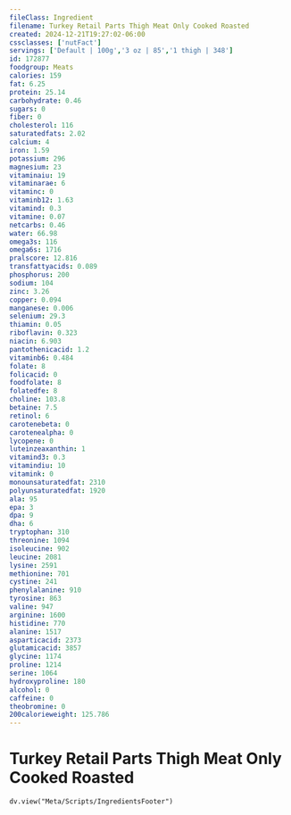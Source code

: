 ```yaml
---
fileClass: Ingredient
filename: Turkey Retail Parts Thigh Meat Only Cooked Roasted
created: 2024-12-21T19:27:02-06:00
cssclasses: ['nutFact']
servings: ['Default | 100g','3 oz | 85','1 thigh | 348']
id: 172877
foodgroup: Meats
calories: 159
fat: 6.25
protein: 25.14
carbohydrate: 0.46
sugars: 0
fiber: 0
cholesterol: 116
saturatedfats: 2.02
calcium: 4
iron: 1.59
potassium: 296
magnesium: 23
vitaminaiu: 19
vitaminarae: 6
vitaminc: 0
vitaminb12: 1.63
vitamind: 0.3
vitamine: 0.07
netcarbs: 0.46
water: 66.98
omega3s: 116
omega6s: 1716
pralscore: 12.816
transfattyacids: 0.089
phosphorus: 200
sodium: 104
zinc: 3.26
copper: 0.094
manganese: 0.006
selenium: 29.3
thiamin: 0.05
riboflavin: 0.323
niacin: 6.903
pantothenicacid: 1.2
vitaminb6: 0.484
folate: 8
folicacid: 0
foodfolate: 8
folatedfe: 8
choline: 103.8
betaine: 7.5
retinol: 6
carotenebeta: 0
carotenealpha: 0
lycopene: 0
luteinzeaxanthin: 1
vitamind3: 0.3
vitamindiu: 10
vitamink: 0
monounsaturatedfat: 2310
polyunsaturatedfat: 1920
ala: 95
epa: 3
dpa: 9
dha: 6
tryptophan: 310
threonine: 1094
isoleucine: 902
leucine: 2081
lysine: 2591
methionine: 701
cystine: 241
phenylalanine: 910
tyrosine: 863
valine: 947
arginine: 1600
histidine: 770
alanine: 1517
asparticacid: 2373
glutamicacid: 3857
glycine: 1174
proline: 1214
serine: 1064
hydroxyproline: 180
alcohol: 0
caffeine: 0
theobromine: 0
200calorieweight: 125.786
---
```


# Turkey Retail Parts Thigh Meat Only Cooked Roasted

```dataviewjs
dv.view("Meta/Scripts/IngredientsFooter")
```